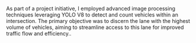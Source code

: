 As part of a project initiative, I employed advanced image processing techniques leveraging YOLO V8 to detect and count vehicles within an intersection. The primary objective was to discern the lane with the highest volume of vehicles, aiming to streamline access to this lane for improved traffic flow and efficiency..
